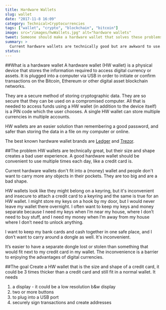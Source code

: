 ```yaml
---
title: Hardware Wallets
slug: wallet
date: "2017-11-8 16:09"
category: Technical>Cryptocurrencies
tags: ["wallet", "crypto", "blockchain", "bitcoin"]
image: src="/images/hwWallets.jpg" alt="hardware wallets"
tweet: Someone should make a hardware wallet that solves these problems #crypto #trezor #ledger
summary: >
  Current hardware wallets are technically good but are awkward to use. A good solution would solve the following problems:
status:
---
```


##What is a hardware wallet
A hardware wallet (HW wallet) is a physical device that stores the information required to access digital currency or assets. It is plugged into a computer via USB in order to initiate or confirm transactions on the Bitcoin, Ethereum or other digital asset blockchain networks.

They are a secure method of storing cryptographic data. They are so secure that they can be used on a compromised computer. All that is needed to access funds using a HW wallet (in addition to the device itself) is a PIN code which the user chooses. A single HW wallet can store multiple currencies in multiple accounts.

HW wallets are an easier solution than remembering a good password, and safer than storing the data in a file on my computer or online.

The best known hardware wallet brands are [Ledger](https://www.ledgerwallet.com/) and [Trezor](https://trezor.io/).

##The problem
HW wallets are technically great, but their size and shape creates a bad user experience. A good hardware wallet should be convenient to use multiple times each day, like a credit card is.

Current hardware wallets don't fit into a (money) wallet and people don't want to carry more any objects in their pockets. They are too big and are a bad shape.

HW wallets look like they might belong on a keyring, but it's inconvenient and insecure to attach a credit card to a keyring and the same is true for an HW wallet. I might store my keys on a hook by my door, but I would never leave my wallet there overnight. I often want to keep my keys and money separate because I need my keys when I’m near my house, where I don’t need to buy stuff, and I need my money when I’m away from my house where I don’t need to unlock anything.

I want to keep my bank cards and cash together in one safe place, and I don’t want to carry around a dongle as well. It's inconvenient.

It’s easier to have a separate dongle lost or stolen than something that would fit next to my credit card in my wallet. The inconvenience is a barrier to enjoying the advantages of digital currencies.

##The goal
Create a HW wallet that is the size and shape of a credit card, it could be 3 times thicker than a credit card and still fit in a normal wallet. It needs

1. a display - it could be a low resolution b&w display
2. two or more buttons
3. to plug into a USB port
4. securely sign transactions and create addresses
